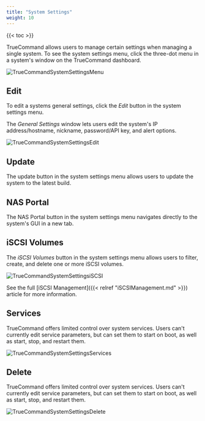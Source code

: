 ```yaml
---
title: "System Settings"
weight: 10
---
```


{{< toc >}}

TrueCommand allows users to manage certain settings when managing a single system. To see the system settings menu, click the three-dot menu in a system's window on the TrueCommand dashboard.

![TrueCommandSystemSettingsMenu](/images/TrueCommand/TrueCommandSystemSettingsMenu.png "System Settings Menu")

## Edit

To edit a systems general settings, click the *Edit* button in the system settings menu.

The *General Settings* window lets users edit the system's IP address/hostname, nickname, password/API key, and alert options.

![TrueCommandSystemSettingsEdit](/images/TrueCommand/TrueCommandSystemSettingsEdit.png "System Settings Edit")

## Update

The update button in the system settings menu allows users to update the system to the latest build.

## NAS Portal

The NAS Portal button in the system settings menu navigates directly to the system's GUI in a new tab. 

## iSCSI Volumes

The *iSCSI Volumes* button in the system settings menu allows users to filter, create, and delete one or more iSCSI volumes.

![TrueCommandSystemSettingsiSCSI](/images/TrueCommand/TrueCommandSystemSettingsiSCSI.png "System Settings iSCSI")

See the full [iSCSI Management]({{< relref "iSCSIManagement.md" >}}) article for more information.

## Services

TrueCommand offers limited control over system services. Users can't currently edit service parameters, but can set them to start on boot, as well as start, stop, and restart them.

![TrueCommandSystemSettingsServices](/images/TrueCommand/TrueCommandSystemSettingsServices.png "System Settings Services")

## Delete

TrueCommand offers limited control over system services. Users can't currently edit service parameters, but can set them to start on boot, as well as start, stop, and restart them.

![TrueCommandSystemSettingsDelete](/images/TrueCommand/TrueCommandSystemSettingsDelete.png "System Settings Delete")
